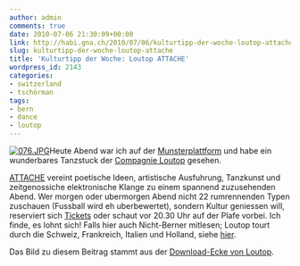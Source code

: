 ```yaml
---
author: admin
comments: true
date: 2010-07-06 21:30:09+00:00
link: http://habi.gna.ch/2010/07/06/kulturtipp-der-woche-loutop-attache/
slug: kulturtipp-der-woche-loutop-attache
title: 'Kulturtipp der Woche: Loutop ATTACHE'
wordpress_id: 2143
categories:
- switzerland
- tschörman
tags:
- bern
- dance
- loutop
---
```


[![076.JPG](http://habi.gna.ch/wp-content/uploads/2010/07/076-tm.jpg)](http://habi.gna.ch/wp-content/uploads/2010/07/076.jpg)Heute Abend war ich auf der [Munsterplattform](http://foursquare.com/venue/4122427) und habe ein wunderbares Tanzstuck der [Compagnie Loutop](http://loutop.com/) gesehen.




[ATTACHE](http://loutop.com/node/26) vereint poetische Ideen, artistische Ausfuhrung, Tanzkunst und zeitgenossiche elektronische Klange zu einem spannend zuzusehenden Abend. Wer morgen oder ubermorgen Abend nicht 22 rumrennenden Typen zuschauen (Fussball wird eh uberbewertet), sondern Kultur geniessen will, reserviert sich [Tickets](http://loutop.com/tournee) oder schaut vor 20.30 Uhr auf der Plafe vorbei. Ich finde, es lohnt sich! Falls hier auch Nicht-Berner mitlesen; Loutop tourt durch die Schweiz, Frankreich, Italien und Holland, siehe [hier](http://loutop.com/tournee).




Das Bild zu diesem Beitrag stammt aus der [Download-Ecke von Loutop](http://loutop.com/downloads).



